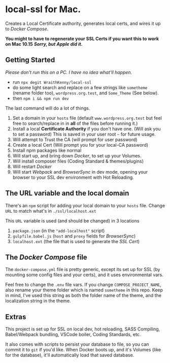 # local-ssl for Mac.
Creates a Local Certificate authority, generates local certs, and wires it up to *Docker Compose*.

**You might to have to regenerate your SSL Certs if you want this to work on Mac 10.15** ***Sorry, but Apple did it.***

## Getting Started
*Please don't run this on a PC. I have no idea what'll happen.*

* run `npx degit WraithKenny/local-ssl`
* do some light search and replace on a few strings like `sometheme` (rename folder too), `wordpress.org.test`, and `Some_Theme` (See below).
* then `npm i && npm run dev`

The last command will do a lot of things.
 1. Set a domain in your `hosts` file (default `www.wordpress.org.test` but feel free to search/replace in in **all** of the files before running it.)
 1. Install a local **Certificate Authority** if you don't have one. (Will ask you to set a password) This is saved in your user root `~` for future usage.
 1. Will attempt to Trust the CA (will prompt for user password)
 1. Create a local Cert (Will prompt you for your local-CA password)
 1. Install npm packages like normal
 1. Will start up, and bring down *Docker*, to set up your Volumes.
 1. Will install composer files (Coding Standard & themes/plugins)
 1. Will restart *Docker*
 1. Will start *Webpack* and *BrowserSync* in dev mode, opening your browser to your SSL dev environment with Hot Reloading.

## The URL variable and the local domain
There's an `npm` script for adding your local domain to your `hosts` file. Change `URL` to match what's in `./ssl/localhost.ext`

This `URL` variable is used (and should be changed) in 3 locations
 1. `package.json` (in the `"add-localhost"` script)
 1. `gulpfile.babel.js` (`host` and `proxy` fields for *BrowserSync*)
 1. `localhost.ext` (the file that is used to generate the *SSL Cert*)

## The *Docker Compose* file
The `docker-compose.yml` file is pretty generic, except its set up for SSL (by mounting some config files and your certs), and it uses environmental vars.

Feel free to change the `.env` file vars. If you change `COMPOSE_PROJECT_NAME`, also rename your theme folder which is named `sometheme` in this repo. Keep in mind, I've used this string as both the folder name of the theme, and the localization string in the theme.

## Extras
This project is set up for SSL on local dev, hot reloading, SASS Compiling, Babel/Webpack bundling, VSCode boiler, Coding Standards, etc.

It also comes with scripts to persist your database to file, so you can commit it to `git` if you'd like. When Docker boots up, and it's Volumes (like for the database), it'll automatically load that saved database.
